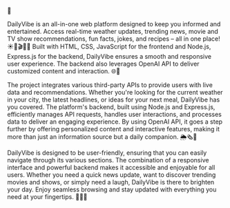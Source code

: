 🌟 


DailyVibe is an all-in-one web platform designed to keep you informed and entertained. Access real-time weather updates, trending news, movie and TV show recommendations, fun facts, jokes, and recipes – all in one place! ☀️📰🎬😂🍲 Built with HTML, CSS, JavaScript for the frontend and Node.js, Express.js for the backend, DailyVibe ensures a smooth and responsive user experience. The backend also leverages OpenAI API to deliver customized content and interaction. 🌐💫

The project integrates various third-party APIs to provide users with live data and recommendations. Whether you're looking for the current weather in your city, the latest headlines, or ideas for your next meal, DailyVibe has you covered. The platform's backend, built using Node.js and Express.js, efficiently manages API requests, handles user interactions, and processes data to deliver an engaging experience. By using OpenAI API, it goes a step further by offering personalized content and interactive features, making it more than just an information source but a daily companion. 🌦️🗞️🤖

DailyVibe is designed to be user-friendly, ensuring that you can easily navigate through its various sections. The combination of a responsive interface and powerful backend makes it accessible and enjoyable for all users. Whether you need a quick news update, want to discover trending movies and shows, or simply need a laugh, DailyVibe is there to brighten your day. Enjoy seamless browsing and stay updated with everything you need at your fingertips. 🌟💬✨
 
